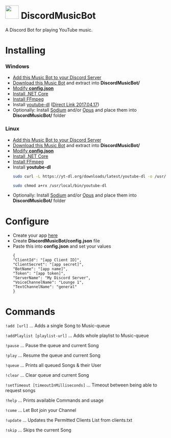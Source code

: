 # <img src="https://image.freepik.com/free-icon/music-disc-with-white-details_318-43070.jpg" width="42"> DiscordMusicBot
A Discord Bot for playing YouTube music.

# Installing
### Windows
* [Add this Music Bot to your Discord Server](https://discordapp.com/oauth2/authorize?client_id=304226292545486849&scope=bot)
* [Download this Music Bot](https://github.com/mrousavy/DiscordMusicBot/raw/master/Download/DiscordMusicBot.zip) and extract into **DiscordMusicBot/**
* [Modify **config.json**](#configure)
* [Install .NET Core](https://www.microsoft.com/net/download/core)
* [Install FFmpeg](http://ffmpeg.zeranoe.com/builds/)
* Install [youtube-dl](https://rg3.github.io/youtube-dl/download.html) ([Direct Link 2017.04.17](https://yt-dl.org/downloads/2017.04.17/youtube-dl.exe))
* Optionally: Install [Sodium](https://discord.foxbot.me/binaries/libsodium/) and/or [Opus](https://discord.foxbot.me/binaries/opus/) and place them into **DiscordMusicBot/** folder

### Linux
* [Add this Music Bot to your Discord Server](https://discordapp.com/oauth2/authorize?client_id=304226292545486849&scope=bot)
* [Download this Music Bot](https://github.com/mrousavy/DiscordMusicBot/raw/master/Download/DiscordMusicBot.zip) and extract into **DiscordMusicBot/**
* [Modify **config.json**](#configure)
* [Install .NET Core](https://www.microsoft.com/net/download/linux)
* [Install FFmpeg](https://ffmpeg.org/download.html#build-linux)
* Install **youtube-dl**
    ```Bash
    sudo curl -L https://yt-dl.org/downloads/latest/youtube-dl -o /usr/local/bin/youtube-dl

    sudo chmod a+rx /usr/local/bin/youtube-dl
    ```
* Optionally: Install [Sodium](https://download.libsodium.org/doc/installation/) and/or [Opus](http://opus-codec.org/downloads/) and place them into **DiscordMusicBot/** folder

# Configure
* Create your app [here](https://discordapp.com/developers/applications/me)
* Create **DiscordMusicBot/config.json** file
* Paste this into **config.json** and set your values
    ```
    {
    "ClientId": "[app Client ID]",
    "ClientSecret": "[app secret]",
    "BotName": "[app name]",
    "Token": "[app token]",
    "ServerName": "My Discord Server",
    "VoiceChannelName": "Lounge 1",
    "TextChannelName": "general"
    }
    ```


# Commands

`!add [url]`                            ...     Adds a single Song to Music-queue

`!addPlaylist [playlist-url]`           ...     Adds whole playlist to Music-queue

`!pause`                                ...     Pause the queue and current Song

`!play`                                 ...     Resume the queue and current Song

`!queue`                                ...     Prints all queued Songs & their User

`!clear`                                ...     Clear queue and current Song

`!setTimeout [timeoutInMilliseconds]`   ...     Timeout between being able to request songs

`!help`                                 ...     Prints available Commands and usage

`!come`                                 ...     Let Bot join your Channel

`!update`                               ...     Updates the Permitted Clients List from clients.txt

`!skip`                                 ...     Skips the current Song
